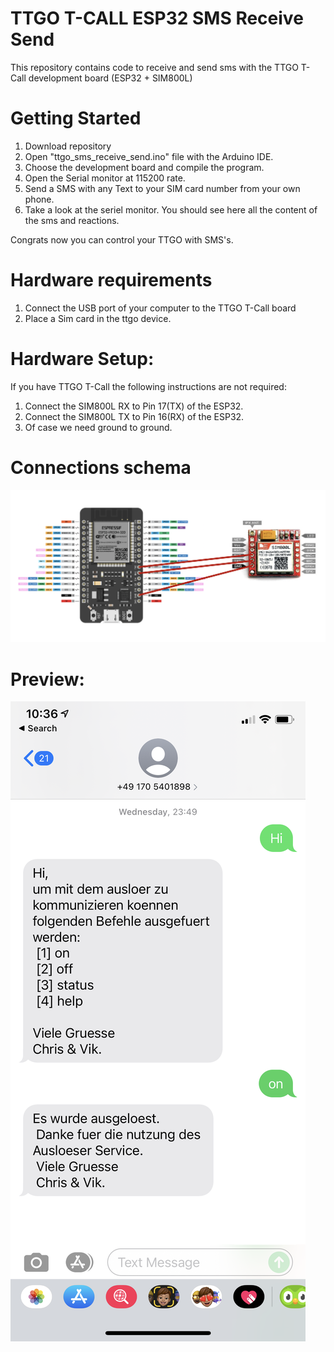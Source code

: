 # TTGO T-CALL ESP32 SMS Receive Send
This repository contains code to receive and send sms with the TTGO T-Call development board (ESP32 + SIM800L)
# Getting Started
1. Download repository
2. Open "ttgo_sms_receive_send.ino" file with the Arduino IDE.
3. Choose the development board and compile the program.
4. Open the Serial monitor at 115200 rate.
5. Send a SMS with any Text to your SIM card number from your own phone.
6. Take a look at the seriel monitor. You should see here all the content of the sms and reactions.

Congrats now you can control your TTGO with SMS's.

# Hardware requirements
1. Connect the USB port of your computer to the TTGO T-Call board
2. Place a Sim card in the ttgo device.

# Hardware Setup:
If you have TTGO T-Call the following instructions are not required:
1. Connect the SIM800L RX to Pin 17(TX) of the ESP32.
2. Connect the SIM800L TX to Pin 16(RX) of the ESP32.
3. Of case we need ground to ground.

# Connections schema
![Wiring schema of ESP32 and SIM800L](./wiring_schema.png)

# Preview:
![Screenshot of the phone sms communication ESP32 and SIM800L](./IMG_5500.PNG)
